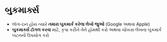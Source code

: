 # **બુકમાર્ક્સ**

- લૉગ-ઇન હોય ત્યારે **તમારા બુકમાર્ક કરેલા લેખો જુઓ** (Google અથવા Apple)
- **બુકમાર્ક્સ ટૉગલ કરવા** માટે, કૃપા કરીને તેને હોમથી કરો અથવા ચોક્કસ લેખના બુકમાર્ક બટનનો ઉપયોગ કરો
